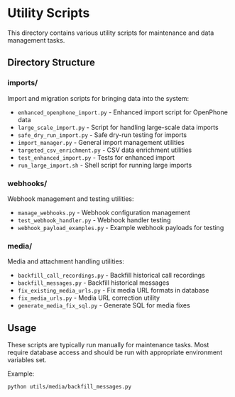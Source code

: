# Utility Scripts

This directory contains various utility scripts for maintenance and data management tasks.

## Directory Structure

### imports/
Import and migration scripts for bringing data into the system:
- `enhanced_openphone_import.py` - Enhanced import script for OpenPhone data
- `large_scale_import.py` - Script for handling large-scale data imports
- `safe_dry_run_import.py` - Safe dry-run testing for imports
- `import_manager.py` - General import management utilities
- `targeted_csv_enrichment.py` - CSV data enrichment utilities
- `test_enhanced_import.py` - Tests for enhanced import
- `run_large_import.sh` - Shell script for running large imports

### webhooks/
Webhook management and testing utilities:
- `manage_webhooks.py` - Webhook configuration management
- `test_webhook_handler.py` - Webhook handler testing
- `webhook_payload_examples.py` - Example webhook payloads for testing

### media/
Media and attachment handling utilities:
- `backfill_call_recordings.py` - Backfill historical call recordings
- `backfill_messages.py` - Backfill historical messages
- `fix_existing_media_urls.py` - Fix media URL formats in database
- `fix_media_urls.py` - Media URL correction utility
- `generate_media_fix_sql.py` - Generate SQL for media fixes

## Usage

These scripts are typically run manually for maintenance tasks. Most require database access and should be run with appropriate environment variables set.

Example:
```bash
python utils/media/backfill_messages.py
```